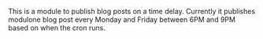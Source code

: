 This is a module to publish blog posts on a time delay. 
Currently it publishes modulone blog post every Monday and Friday between 6PM and 9PM based on when the cron runs.
